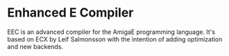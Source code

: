 # Enhanced E Compiler

EEC is an advanced compiler for the AmigaE programming language. It's based on ECX by Leif Salmonsson with the intention of adding optimization and new backends. 
